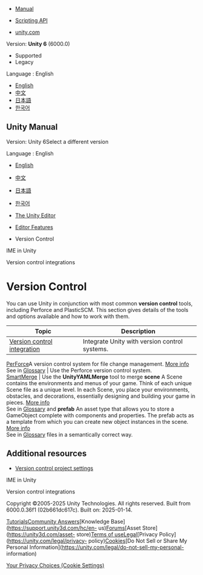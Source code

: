 [](https://docs.unity3d.com)

  * [Manual](../Manual/index.html)
  * [Scripting API](../ScriptReference/index.html)

  * [unity.com](https://unity.com/)

Version: **Unity 6** (6000.0)

  * Supported
  * Legacy

Language : English

  * [English](/Manual/VersionControl.html)
  * [中文](/cn/current/Manual/VersionControl.html)
  * [日本語](/ja/current/Manual/VersionControl.html)
  * [한국어](/kr/current/Manual/VersionControl.html)

[](https://docs.unity3d.com)

## Unity Manual

Version: Unity 6Select a different version

Language : English

  * [English](/Manual/VersionControl.html)
  * [中文](/cn/current/Manual/VersionControl.html)
  * [日本語](/ja/current/Manual/VersionControl.html)
  * [한국어](/kr/current/Manual/VersionControl.html)

  * [The Unity Editor](unity-editor.html)
  * [Editor Features](EditorFeatures.html)
  * Version Control

[](IMEInput.html)

IME in Unity

[](Versioncontrolintegration.html)

Version control integrations

# Version Control

You can use Unity in conjunction with most common **version control** tools,
including Perforce and PlasticSCM. This section gives details of the tools and
options available and how to work with them.

**Topic** | **Description**  
---|---  
[Version control integration](Versioncontrolintegration.html) | Integrate Unity with version control systems.  
[PerForce](perForceIntegration.html)A version control system for file change
management. [More info](perForceIntegration.html)  
See in [Glossary](Glossary.html#Perforce) | Use the Perforce version control system.  
[SmartMerge](SmartMerge.html) | Use the **UnityYAMLMerge** tool to merge **scene** A Scene contains the environments and menus of your game. Think of each unique Scene file as a unique level. In each Scene, you place your environments, obstacles, and decorations, essentially designing and building your game in pieces. [More info](CreatingScenes.html)  
See in [Glossary](Glossary.html#Scene) and **prefab** An asset type that
allows you to store a GameObject complete with components and properties. The
prefab acts as a template from which you can create new object instances in
the scene. [More info](Prefabs.html)  
See in [Glossary](Glossary.html#Prefab) files in a semantically correct way.  
  
## Additional resources

  * [Version control project settings](VersionControlProjectSettings)

[](IMEInput.html)

IME in Unity

[](Versioncontrolintegration.html)

Version control integrations

Copyright ©2005-2025 Unity Technologies. All rights reserved. Built from
6000.0.36f1 (02b661dc617c). Built on: 2025-01-14.

[Tutorials](https://learn.unity.com/)[Community
Answers](https://answers.unity3d.com)[Knowledge
Base](https://support.unity3d.com/hc/en-
us)[Forums](https://forum.unity3d.com)[Asset Store](https://unity3d.com/asset-
store)[Terms of
use](https://docs.unity3d.com/Manual/TermsOfUse.html)[Legal](https://unity.com/legal)[Privacy
Policy](https://unity.com/legal/privacy-
policy)[Cookies](https://unity.com/legal/cookie-policy)[Do Not Sell or Share
My Personal Information](https://unity.com/legal/do-not-sell-my-personal-
information)

[Your Privacy Choices (Cookie Settings)](javascript:void\(0\);)

